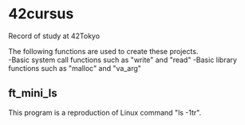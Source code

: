 # 42cursus
Record of study at 42Tokyo

The following functions are used to create these projects.  
-Basic system call functions such as "write" and "read" 
-Basic library functions such as "malloc" and "va_arg"


## ft_mini_ls
This program is a reproduction of Linux command "ls -1tr".
